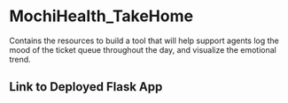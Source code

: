 # MochiHealth_TakeHome
Contains the resources to build a tool that will help support agents log the mood of the ticket queue throughout the day, and visualize the emotional trend.

## Link to Deployed Flask App


